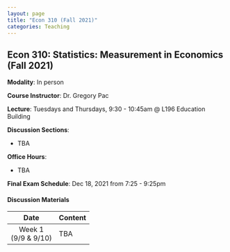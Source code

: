 ```yaml
---
layout: page
title: "Econ 310 (Fall 2021)"
categories: Teaching
---
```


## Econ 310: Statistics: Measurement in Economics (Fall 2021)

**Modality**: In person

**Course Instructor**: Dr. Gregory Pac

**Lecture**: Tuesdays and Thursdays, 9:30 - 10:45am @ L196 Education Building

**Discussion Sections**: 

* TBA

**Office Hours**: 

* TBA

**Final Exam Schedule**: Dec 18, 2021 from 7:25 - 9:25pm

#### Discussion Materials

|     Date    |                     Content                     |
|:-----------:|	:---------------------------------------------- |
| Week 1 <br> (9/9 & 9/10) | TBA |